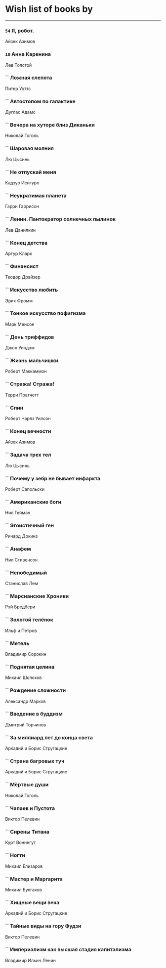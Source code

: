 # Wish list of books by [](https://plus.google.com/u/0/105803270930838059244/)
---

### `54` Я, робот.
Айзек Азимов

### `10` Анна Каренина
Лев Толстой

### `` Ложная слепота
Питер Уоттс

### `` Автостопом по галактике
Дуглас Адамс

### `` Вечера на хуторе близ Диканьки
Николай Гоголь

### `` Шаровая молния
Лю Цысинь

### `` Не отпускай меня
Кадзуо Исигуро

### `` Неукратимая планета
Гарри Гаррисон

### `` Ленин. Пантократор солнечных пылинок
Лев Данилкин

### `` Конец детства
Артур Кларк

### `` Финансист
Теодор Драйзер

### `` Искусство любить
Эрих Фромм

### `` Тонкое искусство пофигизма
Марк Менсон

### `` День триффидов
Джон Уиндэм

### `` Жизнь мальчишки
Роберт Маккаммон

### `` Стража! Стража!
Терри Пратчетт

### `` Спин
Роберт Чарлз Уилсон

### `` Конец вечности
Айзек Азимов

### `` Задача трех тел
Лю Цысинь

### `` Почему у зебр не бывает инфаркта
Роберт Сапольски

### `` Американские боги
Нил Гейман

### `` Эгоистичный ген
Ричард Докинз

### `` Анафем
Нил Стивенсон

### `` Непобедимый
Станислав Лем

### `` Марсианские Хроники
Рэй Бредбери

### `` Золотой телёнок
Ильф и Петров

### `` Метель
Владимир Сорокин

### `` Поднятая целина
Михаил Шолохов

### `` Рождение сложности
Александр Марков

### `` Введение в буддизм
Дмитрий Торчинов

### `` За миллиард лет до конца света
Аркадий и Борис Стругацкие

### `` Страна багровых туч
Аркадий и Борис Стругацкие

### `` Мёртвые души
Николай Гоголь

### `` Чапаев и Пустота
Виктор Пелевин

### `` Сирены Титана
Курт Воннегут

### `` Ногти
Михаил Елизаров

### `` Мастер и Маргарита
Михаил Булгаков

### `` Хищные вещи века
Аркадий и Борис Стругацкие

### `` Тайные виды на гору Фудзи
Виктор Пелевин

### `` Империализм как высшая стадия капитализма
Владимир Ильич Ленин

